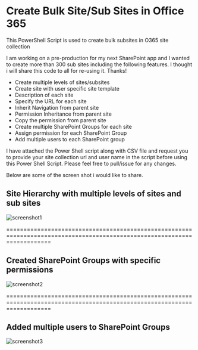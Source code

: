 # Create Bulk Site/Sub Sites in Office 365
This PowerShell Script is used to create bulk subsites in O365 site collection

I am working on a pre-production for my next SharePoint app and I wanted to create more than 300 sub sites including the following features. I thought i will share this code to all for re-using it. Thanks!

  - Create multiple levels of sites/subsites
  - Create site with user specific site template
  - Description of each site
  - Specify the URL for each site
  - Inherit Navigation from parent site
  - Permission Inheritance from parent site
  - Copy the permission from parent site
  - Create multiple SharePoint Groups for each site
  - Assign permission for each SharePoint Group
  - Add multiple users to each SharePoint group
  
I have attached the Power Shell script along with CSV file and request you to provide your site collection url and user name in the script before using this Power Shell Script. Please feel free to pull/issue for any changes. 

Below are some of the screen shot i would like to share. 

## Site Hierarchy with multiple levels of sites and sub sites
![screenshot1](https://cloud.githubusercontent.com/assets/12201407/17590947/84b968fe-5ff9-11e6-9a01-7b64f60afd6c.png)

=========================================================================================================================

## Created SharePoint Groups with specific permissions
![screenshot2](https://cloud.githubusercontent.com/assets/12201407/17591092/2074fe3e-5ffa-11e6-8a2e-b62a1d061a12.png)

=========================================================================================================================

## Added multiple users to SharePoint Groups
![screenshot3](https://cloud.githubusercontent.com/assets/12201407/17590973/9eda372c-5ff9-11e6-94ed-0e4fe8b61472.png)


